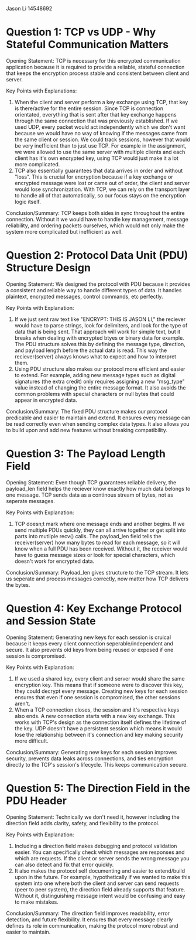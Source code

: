 Jason Li
14548692

# Question 1: TCP vs UDP - Why Stateful Communication Matters
Opening Statement:
TCP is necessary for this encrypted communication application because it is required to provide a reliable,
stateful connection that keeps the encryption process stable and consistent between client and server.

Key Points with Explanations:
1. When the client and server perform a key exchange using TCP, that key is there/active for the entire session.
Since TCP is connection orientated, everything that is sent after that key exchange happens through the same 
connection that was previously established. If we used UDP, every packet would act independently which we don't want 
because we would have no way of knowing if the messages came from the same client or session. We could track sessions, 
however that would be very inefficient than to just use TCP. For example in the assignment, we were allowed to use the same server 
with multiple clients and each client has it's own encrypted key, using TCP would just make it a lot more complicated. 
2. TCP also essentially guarantees that data arrives in order and without "loss". This is crucial for encryption because if a key exchange or encrypted message were lost or came out of order, the client and server would lose synchronization. With TCP, we can rely on the transport layer to handle all of that automatically, so our focus stays on the encryption logic itself.

Conclusion/Summary:
TCP keeps both sides in sync throughout the entire connection. Without it we would have to handle key management, 
message reliability, and ordering packets ourselves, which would not only make the system more complicated but inefficient as well.

# Question 2: Protocol Data Unit (PDU) Structure Design
Opening Statement:
We designed the protocol with PDU because it provides a consistent and reliable way to handle different types of data. 
It handles plaintext, encrypted messages, control commands, etc perfectly.

Key Points with Explanation:
1. If we just sent raw text like "ENCRYPT: THIS IS JASON LI," the reciever would have to parse strings, look for delimiters,
and look for the type of data that is being sent. That approach will work for simple text, but it breaks when dealing with encrypted btyes or binary data for example. The PDU structure solves this by defining the message type, direction, and payload length before the actual data is read. This way the reciever(server) always knows what to expect and how to interpret them. 
2. Using PDU structure also makes our protocol more efficient and easier to extend. For example, adding new message types such as digital signatures (the extra credit) only requires assigning a new "msg_type" value instead of changing the entire message format. It also avoids the common problems with special characters or null bytes that could appear in encrypted data.

Conclusion/Summary:
The fixed PDU structure makes our protocol predicable and easier to maintain and extend. It ensures every message can be 
read correctly even when sending complex data types. It also allows you to build upon and add new features without 
breaking compatibility. 

# Question 3: The Payload Length Field
Opening Statement:
Even though TCP guarantees reliable delivery, the payload_len field helps the reciever know exactly how much data belongs to one message. TCP sends data as a continous stream of bytes, not as seperate messages. 

Key Points with Explanation:
1. TCP doesn;t mark where one message ends and another begins. If we send multiple PDUs quickly, they can all arrive together
or get split into parts into mutliple recv() calls. The payload_len field tells the receiver(server) how many bytes to read for each message, so it will know when a full PDU has been received. Without it, the receiver would have to guess message sizes or look for special characters, which doesn't work for encrypted data. 

Conclusion/Summary:
Payload_len gives structure to the TCP stream. It lets us seperate and process messages correctly, now matter how TCP delivers the bytes.

# Question 4: Key Exchange Protocol and Session State
Opening Statement:
Generating new keys for each session is cruical because it keeps every client connection seperable/independent and secure. 
It also prevents old keys from being reused or exposed if one session is compromised. 

Key Points with Explanation:
1. If we used a shared key, every client and server would share the same encryption key. This means that if someone were to discover 
this key, they could decrypt every message. Creating new keys for each session ensures that even if one session is compromised, the other sessions aren't. 
2. When a TCP connection closes, the session and it's respective keys also ends. A new connection starts with a new key exchange.
This works with TCP's design as the connection itself defines the lifetime of the key. UDP doesn't have a persistent session which means it would lose the relationship between it's connection and key making security more difficult. 

Conclusion/Summary:
Generating new keys for each session improves security, prevents data leaks across connections, and ties encryption directly to the
TCP's session's lifecycle. This keeps communication secure. 

# Question 5: The Direction Field in the PDU Header
Opening Statement:
Technically we don't need it, however including the direction field adds clarity, safety, and flexibility to the protocol. 

Key Points with Explanation:
1. Including a direction field makes debugging and protocol validation easier. You can specifically check which messages are responses and which are requests. If the client or server sends the wrong message you can also detect and fix that error quickly. 
2. It also makes the protocol self documenting and easier to extend/build upon in the future. For example, hypothetically if we wanted to make this system into one where both the client and server can send requests (peer to peer system), the direction field already supports that feature. Without it, distinguishing message intent would be confusing and easy to make mistakes.

Conclusion/Summary:
The direction field improves readability, error detection, and future flexibility. It ensures that every message clearly defines its role in communication, making the protocol more robust and easier to maintain.
